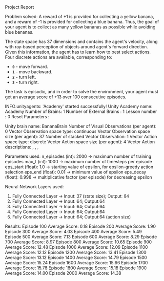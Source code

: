 Project Report

Problem solved:
A reward of +1 is provided for collecting a yellow banana, and a reward of -1 is provided for collecting a blue banana.  Thus, the goal of your agent is to collect as many yellow bananas as possible while avoiding blue bananas.  

The state space has 37 dimensions and contains the agent's velocity, along with ray-based perception of objects around agent's forward direction.  Given this information, the agent has to learn how to best select actions.  Four discrete actions are available, corresponding to:
- **`0`** - move forward.
- **`1`** - move backward.
- **`2`** - turn left.
- **`3`** - turn right.

The task is episodic, and in order to solve the environment, your agent must get an average score of +13 over 100 consecutive episodes.

INFO:unityagents:
'Academy' started successfully!
Unity Academy name: Academy
        Number of Brains: 1
        Number of External Brains : 1
        Lesson number : 0
        Reset Parameters :
		
Unity brain name: BananaBrain
        Number of Visual Observations (per agent): 0
        Vector Observation space type: continuous
        Vector Observation space size (per agent): 37
        Number of stacked Vector Observation: 1
        Vector Action space type: discrete
        Vector Action space size (per agent): 4
        Vector Action descriptions: , , , 

Parameters used:
        n_episodes (int): 2000 -> maximum number of training episodes
        max_t (int): 1000 -> maximum number of timesteps per episode
        eps_start (float): 1.0 -> starting value of epsilon, for epsilon-greedy action selection
        eps_end (float): 0.01 -> minimum value of epsilon
        eps_decay (float): 0.998 -> multiplicative factor (per episode) for decreasing epsilon

Neural Network Layers used:
1. Fully Connected Layer -> Input: 37 (state size); Output: 64
2. Fully Connected Layer -> Input: 64; Output:64
3. Fully Connected Layer -> Input: 64; Output:64
2. Fully Connected Layer -> Input: 64; Output:64
2. Fully Connected Layer -> Input: 64; Output:64 (action size)

Results:
Episode 100	Average Score: 0.18
Episode 200	Average Score: 1.90
Episode 300	Average Score: 4.03
Episode 400	Average Score: 5.49
Episode 500	Average Score: 7.13
Episode 600	Average Score: 8.29
Episode 700	Average Score: 8.97
Episode 800	Average Score: 10.65
Episode 900	Average Score: 12.48
Episode 1000	Average Score: 12.09
Episode 1100	Average Score: 12.12
Episode 1200	Average Score: 13.41
Episode 1300	Average Score: 13.12
Episode 1400	Average Score: 14.79
Episode 1500	Average Score: 15.24
Episode 1600	Average Score: 15.66
Episode 1700	Average Score: 15.78
Episode 1800	Average Score: 15.18
Episode 1900	Average Score: 14.00
Episode 2000	Average Score: 14.38




